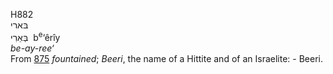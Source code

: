 H882  
בּארי  
בְּאֵרִי ‎ b<sup>e</sup>‘êrı̂y  
*be-ay-ree‘*  
From [875](h0875) *fountained*; *Beeri*, the name of a Hittite and of an
Israelite: - Beeri.  
